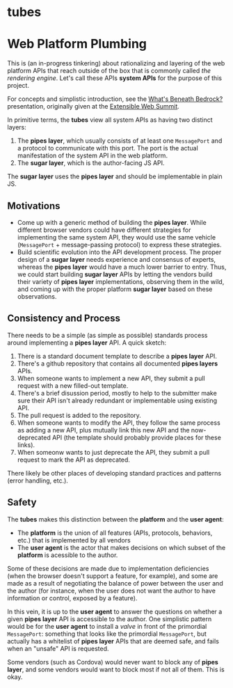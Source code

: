 tubes
=====

# Web Platform Plumbing

This is (an in-progress tinkering) about rationalizing and layering of the web platform APIs that reach outside of the box that is commonly called *the rendering engine*. Let's call these APIs **system APIs** for the purpose of this project.

For concepts and simplistic introduction, see the [What's Beneath Bedrock?](https://docs.google.com/a/glazkov.com/presentation/d/1jqAjoU22R4A4OF6k0Eg0yru2sHz6ehXUffBhOegGEvA/pub?start=false&loop=false&delayms=3000) presentation, originally given at the [Extensible Web Summit](http://lanyrd.com/2014/extensible-web-summit/).

In primitive terms, the **tubes** view all system APIs as having two distinct layers:

1. The **pipes layer**, which usually consists of at least one `MessagePort` and a protocol to communicate with this port. The port is the actual manifestation of the system API in the web platform.
2. The **sugar layer**, which is the author-facing JS API.

The **sugar layer** uses the **pipes layer** and should be implementable in plain JS.

## Motivations

* Come up with a generic method of building the **pipes layer**. While different browser vendors could have different strategies for implementing the same system API, they would use the same vehicle (`MessagePort` + message-passing protocol) to express these strategies.
* Build scientific evolution into the API development process. The proper design of a **sugar layer** needs experience and consensus of experts, whereas the **pipes layer** would have a much lower barrier to entry. Thus, we could start building **sugar layer** APIs by letting the vendors build their variety of **pipes layer** implementations, observing them in the wild, and coming up with the proper platform **sugar layer** based on these observations.


## Consistency and Process

There needs to be a simple (as simple as possible) standards process around implementing a **pipes layer** API. A quick sketch:

1. There is a standard document template to describe a **pipes layer** API.
2. There's a github repository that contains all documented **pipes layers** APIs.
3. When someone wants to implement a new API, they submit a pull request with a new filled-out template.
4. There's a brief disussion period, mostly to help to the submitter make sure their API isn't already redundant or implementable using existing API.
5. The pull request is added to the repository.
6. When someone wants to modify the API, they follow the same process as adding a new API, plus mutually link this new API and the now-deprecated API (the template should probably provide places for these links). 
7. When someonw wants to just deprecate the API, they submit a pull request to mark the API as deprecated.

There likely be other places of developing standard practices and patterns (error handling, etc.).

## Safety

The **tubes** makes this distinction between the **platform** and the **user agent**:

* The **platform** is the union of all features (APIs, protocols, behaviors, etc.) that is implemented by all vendors
* The **user agent** is the actor that makes decisions on which subset of the **platform** is acessible to the author.

Some of these decisions are made due to implementation deficiencies (when the browser doesn't support a feature, for example), and some are made as a result of negotiating the balance of power between the user and the author (for instance, when the user does not want the author to have information or control, exposed by a feature).

In this vein, it is up to the **user agent** to  answer the questions on whether a given **pipes layer** API is accessible to the author. One simplistic pattern would be for the **user agent** to install a _valve_ in front of the primordial `MessagePort`: something that looks like the primordial `MessagePort`, but actually has a whitelist of **pipes layer** APIs that are deemed safe, and fails when an "unsafe" API is requested.

Some vendors (such as Cordova) would never want to block any of **pipes layer**, and some vendors would want to block most if not all of them. This is okay.

